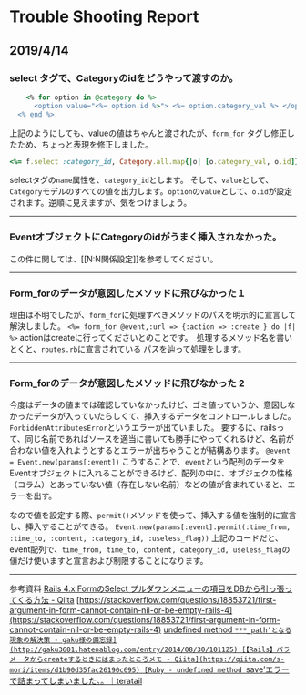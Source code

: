 # Trouble Shooting Report

## 2019/4/14

### select タグで、Categoryのidをどうやって渡すのか。

```ruby
	<% for option in @category do %>
      <option value="<%= option.id %>"> <%= option.category_val %> </option>
  <% end %>  
```
上記のようにしても、valueの値はちゃんと渡されたが、`form_for` タグし修正したため、ちょっと表現を修正しました。

```ruby
<%= f.select :category_id, Category.all.map{|o| [o.category_val, o.id]} %>
```
selectタグの`name`属性を、`category_id`とします。
そして、`value`として、`Category`モデルのすべての値を出力します。`option`の`value`として、`o.id`が設定されます。逆順に見えますが、気をつけましょう。

- - - -



### EventオブジェクトにCategoryのidがうまく挿入されなかった。

この件に関しては、[[N:N関係設定]]を参考してください。

- - - -



### Form_forのデータが意図したメソッドに飛びなかった１

理由は不明でしたが、`form_for`に処理すべきメソッドのパスを明示的に宣言して解決しました。
`<%= form_for @event,:url => {:action => :create } do |f| %>`
actionはcreateに行ってくださいとのことです。　処理するメソッド名を書いとくと、`routes.rb`に宣言されている
パスを辿って処理をします。

- - - -


### Form_forのデータが意図したメソッドに飛びなかった 2

今度はデータの値までは確認していなかったけど、ゴミ値っていうか、意図しなかったデータが入っていたらしくて、挿入するデータをコントロールしました。
`ForbiddenAttributesError`というエラーが出ていました。
要するに、railsって、同じ名前であればソースを適当に書いても勝手にやってくれるけど、名前が合わない値を入れようとするとエラーが出ちゃうことが結構あります。
`@event = Event.new(params[:event])`
こうすることで、`event`という配列のデータをEventオブジェクトに入れることができるけど、配列の中に、オブジェクの性格（コラム）とあっていない値（存在しない名前）などの値が含まれていると、エラーを出す。

なので値を設定する際、`permit()`メソッドを使って、挿入する値を強制的に宣言し、挿入することができる。
`Event.new(params[:event].permit(:time_from, :time_to, :content, :category_id, :useless_flag))`
上記のコードだと、event配列で、`time_from, time_to, content, category_id, useless_flag`の値だけ使いますと宣言および制限することになります。

---

参考資料
[Rails 4.x FormのSelect プルダウンメニューの項目をDBから引っ張ってくる方法 - Qiita](https://qiita.com/colorrabbit/items/b58888506e41d1370fd1)
[https://stackoverflow.com/questions/18853721/first-argument-in-form-cannot-contain-nil-or-be-empty-rails-4](https://stackoverflow.com/questions/18853721/first-argument-in-form-cannot-contain-nil-or-be-empty-rails-4) 
[undefined method `***_path’となる現象の解決策 - gaku様の備忘録](http://gaku3601.hatenablog.com/entry/2014/08/30/101125)
[【Rails】パラメータからcreateするときにはまったところメモ - Qiita](https://qiita.com/s-mori/items/d1b90d35fac26190c695)
[Ruby - undefined method `save’エラーで詰まってしまいました。。｜teratail](https://teratail.com/questions/138844)


